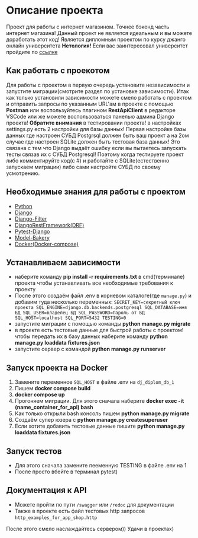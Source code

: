 # Описание проекта
Проект для работы с интернет магазином. Точнее бэкенд часть интернет магазина!
Данный проект не является идеальным и вы можете доработать этот код! 
Является дипломным проектом по курсу джанго онлайн университета **Нетология!**
Если вас заинтересовал университет пройдите по [ссылке](https://netology.ru/)

## Как работать с проекотом
Для работы с проектом в первую очередь установите независимости и запустите 
миграции(смотрите раздел по установке зависимости). Итак как только установили зависимости можете смело работать с 
проектом и отправить запросы по указанным URL'ам в проекте 
с помощью **Postman** или воспользуйтесь плагином **RestApiClient** в редакторе VSCode или же можете воспользоваться 
панелью админа Django проекта! **Обратите внимания** в тестировании проекта! в настройках settings.py
есть 2 настройки для базы данных! Первая настройке базы данных где настроен СУБД Postgrsql 
должен быть ваш проект а на 2ом случае где настроен SQLite должен быть тестовая база данных! 
Это связана с тем что Django выдаёт ошибку если вы пытаетесь запускать тесты связав их с СУБД Postgresql! 
Поэтому когда тестируете проект либо комментируйте код(c #) и работайте с SQLite(естественно запускаем миграции)
либо сами настройте СУБД по своему усмотрению.

## Необходимые знания для работы с проектом 
* [Python](https://docs.python.org/3/)
* [Django](https://docs.djangoproject.com/en/3.2/)
* [Django-Filter](https://django-filter.readthedocs.io/en/stable/)
* [DjangoRestFramework(DRF)](https://www.django-rest-framework.org/)
* [Pytest-Django](https://pytest-django.readthedocs.io/en/latest/#)
* [Model-Bakery](https://model-bakery.readthedocs.io/en/latest/)
* [Docker(Docker-compose)](https://docs.docker.com/)

## Устанавливаем зависимости
* наберите команду **pip install -r requirements.txt** в cmd(терминале) проекта чтобы устанавливать
все необходимые требования к проекту
* После этого создаём файл .env в корневом каталоге(где `manage.py`) и добавим туда несколько переменных:
`SECRET_KEY=секретный ключ проекта
SQL_ENGINE=django.db.backends.postgresql
SQL_DATABASE=имя БД
SQL_USER=владелец БД
SQL_PASSWORD=Пароль от БД
SQL_HOST=localhost
SQL_PORT=5432
TESTING=0`
* запустите миграции с помощью команды **python manage.py migrate**
* в проекте есть тестовые данные для быстрой работы с проектом! чтобы передать их в базу данных 
наберите команду **python manage.py loaddata fixtures.json**
* запустите сервер с командой **python manage.py runserver**

## Запуск проекта на Docker 
1. Замените переменное `SQL_HOST` в файле .env на `dj_diplom_db_1`
2. Пишем **docker compose build**
3. **docker compose up**
4. Прогоняем миграции. Для этого сначала наберите **docker exec -it (name_container_for_api) bash**
5. Как только открыли bash консоль пишем **python manage.py migrate**
6. Создаём супер юзера c **python manage.py createsuperuser**
7. Если хотите добавить тестовые данные пишите **python manage.py loaddata fixtures.json**

## Запуск тестов
* Для этого сначала замените пееменную TESTING в файле .env на 1
* После просто вбейте в терминал pytest)

## Документация к API
* Можете пройти по пути `/swagger` или `/redoc` для документации
* Также в проекте есть файл тестовых http запросов `http_examples_for_app_shop.http`

После этого смело наслаждайтесь сервером)) Удачи в проектах)
